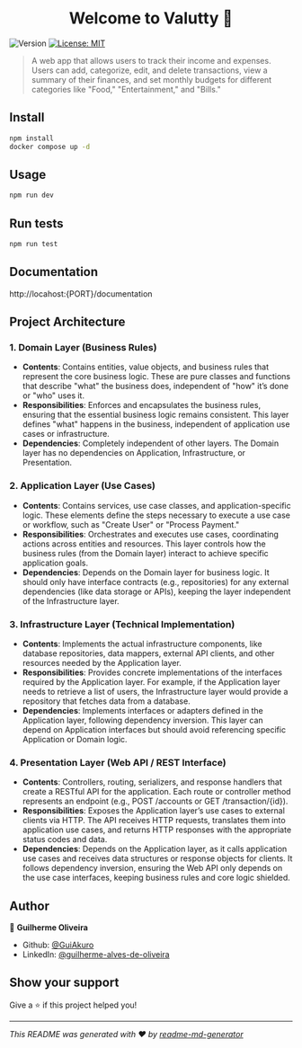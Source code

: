 <h1 align="center">Welcome to Valutty 👋</h1>
<p>
  <img alt="Version" src="https://img.shields.io/badge/version-1.0.0-blue.svg?cacheSeconds=2592000" />
  <a href="https://opensource.org/license/mit" target="_blank">
    <img alt="License: MIT" src="https://img.shields.io/badge/License-MIT-yellow.svg" />
  </a>
</p>

> A web app that allows users to track their income and expenses. Users can add, categorize, edit, and delete transactions, view a summary of their finances, and set monthly budgets for different categories like &#34;Food,&#34; &#34;Entertainment,&#34; and &#34;Bills.&#34;

## Install

```sh
npm install
docker compose up -d
```

## Usage

```sh
npm run dev
```

## Run tests

```sh
npm run test
```

## Documentation

http://locahost:{PORT}/documentation

## Project Architecture

### 1. Domain Layer (Business Rules)

- **Contents**: Contains entities, value objects, and business rules that represent the core business logic. These are pure classes and functions that describe "what" the business does, independent of "how" it’s done or "who" uses it.
- **Responsibilities**: Enforces and encapsulates the business rules, ensuring that the essential business logic remains consistent. This layer defines "what" happens in the business, independent of application use cases or infrastructure.
- **Dependencies**: Completely independent of other layers. The Domain layer has no dependencies on Application, Infrastructure, or Presentation.

### 2. Application Layer (Use Cases)

- **Contents**: Contains services, use case classes, and application-specific logic. These elements define the steps necessary to execute a use case or workflow, such as "Create User" or "Process Payment."
- **Responsibilities**: Orchestrates and executes use cases, coordinating actions across entities and resources. This layer controls how the business rules (from the Domain layer) interact to achieve specific application goals.
- **Dependencies**: Depends on the Domain layer for business logic. It should only have interface contracts (e.g., repositories) for any external dependencies (like data storage or APIs), keeping the layer independent of the Infrastructure layer.

### 3. Infrastructure Layer (Technical Implementation)

- **Contents**: Implements the actual infrastructure components, like database repositories, data mappers, external API clients, and other resources needed by the Application layer.
- **Responsibilities**: Provides concrete implementations of the interfaces required by the Application layer. For example, if the Application layer needs to retrieve a list of users, the Infrastructure layer would provide a repository that fetches data from a database.
- **Dependencies**: Implements interfaces or adapters defined in the Application layer, following dependency inversion. This layer can depend on Application interfaces but should avoid referencing specific Application or Domain logic.

### 4. Presentation Layer (Web API / REST Interface)

- **Contents**: Controllers, routing, serializers, and response handlers that create a RESTful API for the application. Each route or controller method represents an endpoint (e.g., POST /accounts or GET /transaction/{id}).
- **Responsibilities**: Exposes the Application layer’s use cases to external clients via HTTP. The API receives HTTP requests, translates them into application use cases, and returns HTTP responses with the appropriate status codes and data.
- **Dependencies**: Depends on the Application layer, as it calls application use cases and receives data structures or response objects for clients. It follows dependency inversion, ensuring the Web API only depends on the use case interfaces, keeping business rules and core logic shielded.

## Author

👤 **Guilherme Oliveira**

- Github: [@GuiAkuro](https://github.com/GuiAkuro)
- LinkedIn: [@guilherme-alves-de-oliveira](https://linkedin.com/in/guilherme-alves-de-oliveira)

## Show your support

Give a ⭐️ if this project helped you!

---

_This README was generated with ❤️ by [readme-md-generator](https://github.com/kefranabg/readme-md-generator)_
